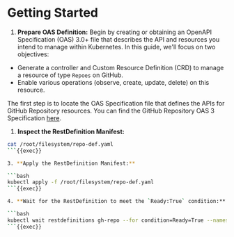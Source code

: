 # Getting Started

1. **Prepare OAS Definition:** Begin by creating or obtaining an OpenAPI Specification (OAS) 3.0+ file that describes the API and resources you intend to manage within Kubernetes. In this guide, we'll focus on two objectives:
- Generate a controller and Custom Resource Definition (CRD) to manage a resource of type `Repoes` on GitHub.
- Enable various operations (observe, create, update, delete) on this resource.

The first step is to locate the OAS Specification file that defines the APIs for GitHub Repository resources. You can find the GitHub Repository OAS 3 Specification [here](https://github.com/krateoplatformops/github-oas3/blob/3-add-repo/repo.yaml).

1. **Inspect the RestDefinition Manifest:**

```bash
cat /root/filesystem/repo-def.yaml
```{{exec}}

3. **Apply the RestDefinition Manifest:**

```bash
kubectl apply -f /root/filesystem/repo-def.yaml
```{{exec}}

4. **Wait for the RestDefinition to meet the `Ready:True` condition:**

```bash
kubectl wait restdefinitions gh-repo --for condition=Ready=True --namespace gh-system --timeout=300s
```{{exec}}